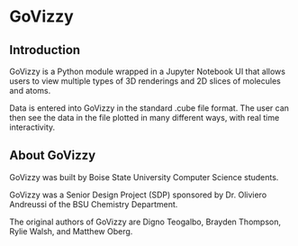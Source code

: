 # GoVizzy

## Introduction
GoVizzy is a Python module wrapped in a Jupyter Notebook UI that allows users to view multiple types of 3D renderings and 2D slices of molecules and atoms.

Data is entered into GoVizzy in the standard .cube file format. The user can then see the data in the file plotted in many different ways, with real time interactivity.

## About GoVizzy
GoVizzy was built by Boise State University Computer Science students.

GoVizzy was a Senior Design Project (SDP) sponsored by Dr. Oliviero Andreussi of the BSU Chemistry Department.

The original authors of GoVizzy are Digno Teogalbo, Brayden Thompson, Rylie Walsh, and Matthew Oberg.
